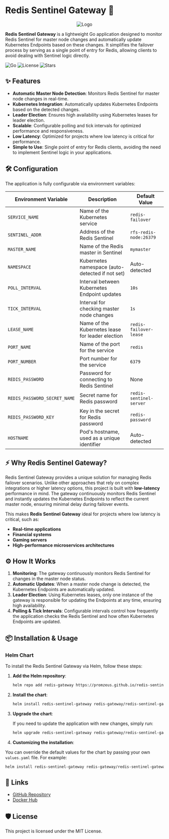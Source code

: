 
# Redis Sentinel Gateway 🚀

<p align="center">
  <img src="https://promzeus.github.io/redis-sentinel-gateway/assets/logo.png" alt="Logo">
</p>

**Redis Sentinel Gateway** is a lightweight Go application designed to monitor Redis Sentinel for master node changes and automatically update Kubernetes Endpoints based on these changes. It simplifies the failover process by serving as a single point of entry for Redis, allowing clients to avoid dealing with Sentinel logic directly.

![Go](https://img.shields.io/github/go-mod/go-version/promzeus/redis-sentinel-gateway)
![License](https://img.shields.io/github/license/promzeus/redis-sentinel-gateway)
![Stars](https://img.shields.io/github/stars/promzeus/redis-sentinel-gateway)

## ✨ Features

- **Automatic Master Node Detection**: Monitors Redis Sentinel for master node changes in real-time.
- **Kubernetes Integration**: Automatically updates Kubernetes Endpoints based on the detected changes.
- **Leader Election**: Ensures high availability using Kubernetes leases for leader election.
- **Scalable**: Configurable polling and tick intervals for optimized performance and responsiveness.
- **Low Latency**: Optimized for projects where low latency is critical for performance.
- **Simple to Use**: Single point of entry for Redis clients, avoiding the need to implement Sentinel logic in your applications.

## 🛠 Configuration

The application is fully configurable via environment variables:

| Environment Variable        | Description                                          | Default Value         |
|-----------------------------|------------------------------------------------------|-----------------------|
| `SERVICE_NAME`               | Name of the Kubernetes service                      | `redis-failover`      |
| `SENTINEL_ADDR`              | Address of the Redis Sentinel                        | `rfs-redis-node:26379`|
| `MASTER_NAME`                | Name of the Redis master in Sentinel                 | `mymaster`            |
| `NAMESPACE`                  | Kubernetes namespace (auto-detected if not set)      | Auto-detected         |
| `POLL_INTERVAL`              | Interval between Kubernetes Endpoint updates         | `10s`                 |
| `TICK_INTERVAL`              | Interval for checking master node changes            | `1s`                  |
| `LEASE_NAME`                 | Name of the Kubernetes lease for leader election     | `redis-failover-lease`|
| `PORT_NAME`                  | Name of the port for the service                     | `redis`               |
| `PORT_NUMBER`                | Port number for the service                          | `6379`                |
| `REDIS_PASSWORD`             | Password for connecting to Redis Sentinel            | None                  |
| `REDIS_PASSWORD_SECRET_NAME` | Secret name for Redis password                       | `redis-sentinel-server`|
| `REDIS_PASSWORD_KEY`         | Key in the secret for Redis password                 | `redis-password`      |
| `HOSTNAME`                   | Pod's hostname, used as a unique identifier          | Auto-detected         |

## ⚡️ Why Redis Sentinel Gateway?

Redis Sentinel Gateway provides a unique solution for managing Redis failover scenarios. Unlike other approaches that rely on complex integrations or higher latency options, this project is built with **low-latency** performance in mind. The gateway continuously monitors Redis Sentinel and instantly updates the Kubernetes Endpoints to reflect the current master node, ensuring minimal delay during failover events.

This makes **Redis Sentinel Gateway** ideal for projects where low latency is critical, such as:

- **Real-time applications**
- **Financial systems**
- **Gaming servers**
- **High-performance microservices architectures**

## ⚙️ How It Works

1. **Monitoring**: The gateway continuously monitors Redis Sentinel for changes in the master node status.
2. **Automatic Updates**: When a master node change is detected, the Kubernetes Endpoints are automatically updated.
3. **Leader Election**: Using Kubernetes leases, only one instance of the gateway is responsible for updating the Endpoints at any time, ensuring high availability.
4. **Polling & Tick Intervals**: Configurable intervals control how frequently the application checks the Redis Sentinel and how often Kubernetes Endpoints are updated.

## 📦 Installation & Usage

### Helm Chart

To install the Redis Sentinel Gateway via Helm, follow these steps:

1. **Add the Helm repository**:

    ```bash
    helm repo add redis-gateway https://promzeus.github.io/redis-sentinel-gateway
    ```

2. **Install the chart**:

    ```bash
    helm install redis-sentinel-gateway redis-gateway/redis-sentinel-gateway --namespace redis --create-namespace
    ```

3. **Upgrade the chart**:

    If you need to update the application with new changes, simply run:

    ```bash
    helm upgrade redis-sentinel-gateway redis-gateway/redis-sentinel-gateway --namespace redis
    ```

4. **Customizing the installation**:

You can override the default values for the chart by passing your own `values.yaml` file. For example:

```bash
helm install redis-sentinel-gateway redis-gateway/redis-sentinel-gateway --namespace redis --create-namespace -f values.yaml
```

## 🔗 Links

- [GitHub Repository](https://github.com/promzeus/redis-sentinel-gateway)
- [Docker Hub](https://hub.docker.com/r/promzeus/redis-sentinel-gateway)

## 🛡 License

This project is licensed under the MIT License.